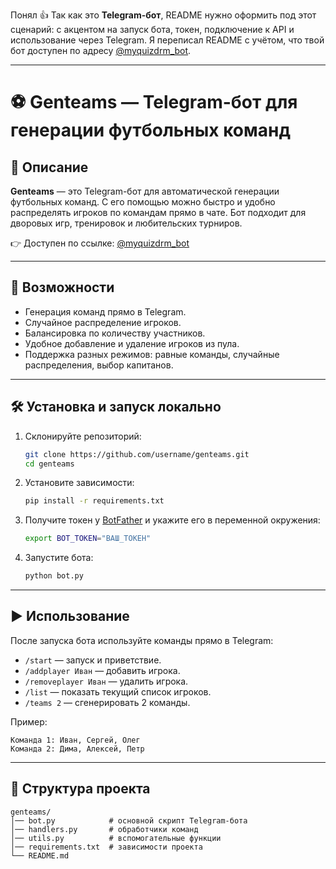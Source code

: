 Понял 👍 Так как это **Telegram-бот**, README нужно оформить под этот сценарий: с акцентом на запуск бота, токен, подключение к API и использование через Telegram. Я переписал README с учётом, что твой бот доступен по адресу [@myquizdrm\_bot](https://t.me/myquizdrm_bot).

---

# ⚽ Genteams — Telegram-бот для генерации футбольных команд

## 📌 Описание

**Genteams** — это Telegram-бот для автоматической генерации футбольных команд.
С его помощью можно быстро и удобно распределять игроков по командам прямо в чате. Бот подходит для дворовых игр, тренировок и любительских турниров.

👉 Доступен по ссылке: [@myquizdrm\_bot](https://t.me/myquizdrm_bot)

---

## 🚀 Возможности

* Генерация команд прямо в Telegram.
* Случайное распределение игроков.
* Балансировка по количеству участников.
* Удобное добавление и удаление игроков из пула.
* Поддержка разных режимов: равные команды, случайные распределения, выбор капитанов.

---

## 🛠 Установка и запуск локально

1. Склонируйте репозиторий:

   ```bash
   git clone https://github.com/username/genteams.git
   cd genteams
   ```

2. Установите зависимости:

   ```bash
   pip install -r requirements.txt
   ```

3. Получите токен у [BotFather](https://t.me/botfather) и укажите его в переменной окружения:

   ```bash
   export BOT_TOKEN="ВАШ_ТОКЕН"
   ```

4. Запустите бота:

   ```bash
   python bot.py
   ```

---

## ▶️ Использование

После запуска бота используйте команды прямо в Telegram:

* `/start` — запуск и приветствие.
* `/addplayer Иван` — добавить игрока.
* `/removeplayer Иван` — удалить игрока.
* `/list` — показать текущий список игроков.
* `/teams 2` — сгенерировать 2 команды.

Пример:

```
Команда 1: Иван, Сергей, Олег
Команда 2: Дима, Алексей, Петр
```

---

## 📂 Структура проекта

```
genteams/
│── bot.py            # основной скрипт Telegram-бота
│── handlers.py       # обработчики команд
│── utils.py          # вспомогательные функции
│── requirements.txt  # зависимости проекта
└── README.md
```

